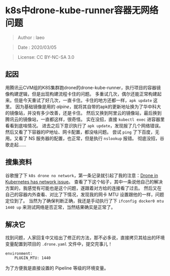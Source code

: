 # k8s中drone-kube-runner容器无网络问题

> Author : laeo

> Date   : 2020/03/05

> License: CC BY-NC-SA 3.0

## 起因

用腾讯云CVM组的K8S集群跑drone的drone-kube-runner，执行项目的容器镜像构建逻辑，但是出现构建流程卡住的问题。
多重试几次，偶尔还能正常构建起来。但是今天重试了好几次，一直卡住。卡住的地方还都一样，`apk update` 这里。
因为基础镜像是用的 *alpine*，就将其自带的apk的更新地址换为了华中科大的镜像站，并没有多少改善，还是卡住。
然后又换到阿里云的镜像站，最后换到腾讯云的镜像站，一直都这样，很奇怪。
实在没招，直接 `kubectl exec` 进容器里看看到底啥情况。
进去之后下意识执行了 `apk update`，发现报了几个网络错误。然后又看了下容器的IP地址、网卡配置，都没啥问题。
尝试 `ping` 了下百度，无用。又看了 NS 服务器的配置，也正常，但是执行 `nslookup` 报错。
彻底没招，谷歌走起……

## 搜集资料

谷歌搜了下 `k8s drone no network`，第一条记录就引起了我的注意：[Drone in Kubernetes has network issue](https://discourse.drone.io/t/drone-in-kubernetes-has-network-issue/6244)。
查看了下这个帖子，其中一条说他自己的解决方案的，我感觉有可能也是这个问题，遂跟着对方给的连接看了过去。
然后又在自己的容器内外查看、对比了下情况，发现我的网卡 MTU 设置跟他的一样，问题定位到了。
当然为了确保判断正确，我还是手动执行了下 `ifconfig docker0 mtu 1440 up` 来测试网络是否正常，当然结果确实是正常了。

## 解决它

找到问题，人家回复中又给出了修正的方法，那不必多说，直接拷贝其给出的环境变量配置到项目的 `.drone.yaml` 文件中，提交完事儿！

```
environment:
    PLUGIN_MTU: 1440
```

为了方便我是直接设置的 Pipeline 等级的环境变量。
